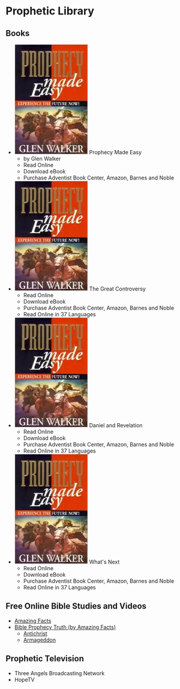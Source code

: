 # Prophetic Library
## Books


* ![Alt](/images/pme-cover.png "Book Cover") Prophecy Made Easy
  * by Glen Walker
  * Read Online
  * Download eBook
  * Purchase Adventist Book Center, Amazon, Barnes and Noble
* ![Alt](/images/pme-cover.png "Book Cover") The Great Controversy
  * Read Online
  * Download eBook
  * Purchase Adventist Book Center, Amazon, Barnes and Noble
  * Read Online in 37 Languages
* ![Alt](/images/pme-cover.png "Book Cover") Daniel and Revelation
  * Read Online
  * Download eBook
  * Purchase Adventist Book Center, Amazon, Barnes and Noble
  * Read Online in 37 Languages
* ![Alt](/images/pme-cover.png "Book Cover") What's Next
  * Read Online
  * Download eBook
  * Purchase Adventist Book Center, Amazon, Barnes and Noble
  * Read Online in 37 Languages

## Free Online Bible Studies and Videos ##
* [Amazing Facts](http://example.com "Amazing Facts")
* [Bible Prophecy Truth (by Amazing Facts)](http://example.com "Bible Prophecy Truth (by Amazing Facts)")
  * [Antichrist](http://example.com "Antichrist")
  * [Armageddon](http://example.com "Armageddon")

## Prophetic Television ##
* Three Angels Broadcasting Network
* HopeTV
